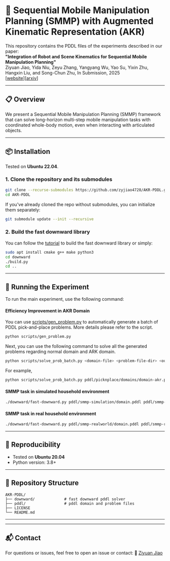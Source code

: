# 🦾 Sequential Mobile Manipulation Planning (SMMP) with Augmented Kinematic Representation (AKR)

This repository contains the PDDL files of the experiments described in our paper:  
**"Integration of Robot and Scene Kinematics for Sequential Mobile Manipulation Planning"**  
Ziyuan Jiao, Yida Niu, Zeyu Zhang, Yangyang Wu, Yao Su, Yixin Zhu, Hangxin Liu, and Song-Chun Zhu, In Submission, 2025  
[[website](https://aug-kin-rep.github.io/)][[arxiv](https://aug-kin-rep.github.io/)]

---

## 📋 Overview

We present a Sequential Mobile Manipulation Planning (SMMP) framework that can solve long-horizon multi-step mobile manipulation tasks with coordinated whole-body motion, even when interacting with articulated objects. 

---

## 📦 Installation

Tested on **Ubuntu 22.04**.

### 1. Clone the repository and its submodules

```bash
git clone --recurse-submodules https://github.com/zyjiao4728/AKR-PDDL.git
cd AKR-PDDL
```

If you've already cloned the repo without submodules, you can initialize them separately:

```bash
git submodule update --init --recursive
```

### 2. Build the fast downward library

You can follow the [tutorial](https://github.com/aibasel/downward/blob/main/BUILD.md) to build the fast downward library or simply:

```bash
sudo apt install cmake g++ make python3
cd downward
./build.py
cd ..
```

---

## 🚀 Running the Experiment

To run the main experiment, use the following command:

#### Efficiency Improvement in AKR Domain

You can use [scripts/gen_problem.py](scripts/gen_problem.py) to automatically generate a batch of PDDL pick-and-place problems. More details please refer to the script.

```bash
python scripts/gen_problem.py
```

Next, you can use the following command to solve all the generated problems regarding normal domain and ARK domain.

```bash
python scripts/solve_prob_batch.py <domain-file> <problem-file-dir> <output-dir>
```

For example,
```bash
python scripts/solve_prob_batch.py pddl/picknplace/domains/domain-akr.pddl pddl/picknplace/problems pddl/picknplace/results
```

#### SMMP task in simulated household environment

```bash
./downward/fast-downward.py pddl/smmp-simulation/domain.pddl pddl/smmp-simulation/problem.pddl --search "lazy_greedy([ff()], preferred=[ff()])"
```

#### SMMP task in real household environment

```bash
./downward/fast-downward.py pddl/smmp-realworld/domain.pddl pddl/smmp-realworld/problem.pddl --search "lazy_greedy([ff()], preferred=[ff()])"
```


---

## 🧪 Reproducibility

* Tested on **Ubuntu 20.04**
* Python version: 3.8+

---

## 📁 Repository Structure

```
AKR-PDDL/
├── downward/             # fast downward pddl solver
├── pddl/                 # pddl domain and problem files
├── LICENSE
└── README.md
```

---

<!-- ## 📝 Citation

If you find this work useful, please consider citing:

```
@inproceedings{yourcitation2025,
  title={Your Paper Title},
  author={Author, A. and Collaborator, B.},
  booktitle={Conference on XYZ},
  year={2025}
}
``` -->

---

## 📬 Contact

For questions or issues, feel free to open an issue or contact:
📧 [Ziyuan Jiao](mailto:jiaoziyuan@bigai.ai)

<!-- ---

## 🛠 Acknowledgements

This project uses \[list any third-party libraries or frameworks]. Special thanks to \[contributors, institutions, etc.].

```

Let me know if you'd like this tailored to a specific paper title, directory layout, or experiment type (e.g., RL training, motion planning, control simulation).
``` -->
